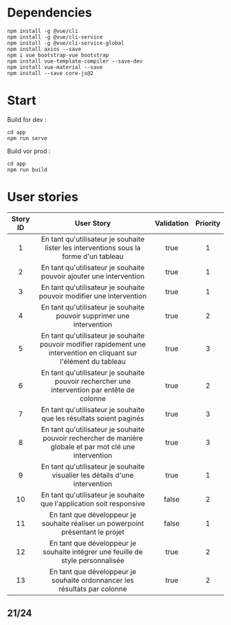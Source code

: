# Dependencies
```
npm install -g @vue/cli
npm install -g @vue/cli-service
npm install -g @vue/cli-service-global
npm install axios --save
npm i vue bootstrap-vue bootstrap
npm install vue-template-compiler --save-dev
npm install vue-material --save
npm install --save core-js@2

```
# Start
Build for dev : 
```
cd app
npm run serve
```

Build vor prod : 

```
cd app
npm run build
```

# User stories
**Story ID**|**User Story**|**Validation**|**Priority**
:-----:|:-----:|:-----:|:-----:
1|En tant qu'utilisateur je souhaite lister les interventions sous la forme d'un tableau|true|1
2|En tant qu'utilisateur je souhaite pouvoir ajouter une intervention|true|1
3|En tant qu'utilisateur je souhaite pouvoir modifier une intervention|true|1
4|En tant qu'utilisateur je souhaite pouvoir supprimer une intervention|true|2
5|En tant qu'utilisateur je souhaite pouvoir modifier rapidement une intervention en cliquant sur l'élément du tableau|true|3
6|En tant qu'utilisateur je souhaite pouvoir rechercher une intervention par entête de colonne|true|2
7|En tant qu'utilisateur je souhaite que les résultats soient paginés|true|3
8|En tant qu'utilisateur je souhaite pouvoir rechercher de manière globale et par mot clé une intervention|true|3
9|En tant qu'utilisateur je souhaite visualier les détails d'une intervention|true|1
10|En tant qu'utilisateur je souhaite que l'application soit responsive|false|2
11|En tant que développeur je souhaite réaliser un powerpoint présentant le projet|false|1
12|En tant que développeur je souhaite intégrer une feuille de style personnalisée|true|2
13|En tant que développeur je souhaite ordonnancer les résultats par colonne|true|2
## 21/24